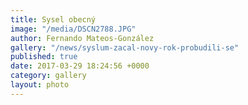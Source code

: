 ```yaml
---
title: Sysel obecný
image: "/media/DSCN2788.JPG"
author: Fernando Mateos-González
gallery: "/news/syslum-zacal-novy-rok-probudili-se"
published: true
date: 2017-03-29 18:24:56 +0000
category: gallery
layout: photo
---
```

